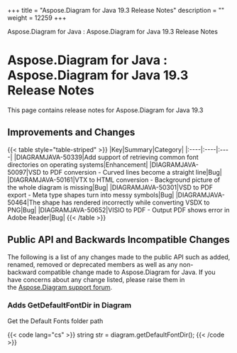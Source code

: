 +++
title = "Aspose.Diagram for Java 19.3 Release Notes" 
description = "" 
weight = 12259 
+++

Aspose.Diagram for Java : Aspose.Diagram for Java 19.3 Release Notes  

# Aspose.Diagram for Java : Aspose.Diagram for Java 19.3 Release Notes


This page contains release notes for Aspose.Diagram for Java 19.3

## Improvements and Changes

{{< table style="table-striped" >}}
|Key|Summary|Category|
|:----|:----|:----|
|DIAGRAMJAVA-50339|Add support of retrieving common font directories on operating systems|Enhancement|
|DIAGRAMJAVA-50097|VSD to PDF conversion - Curved lines become a straight line|Bug|
|DIAGRAMJAVA-50161|VTX to HTML conversion - Background picture of the whole diagram is missing|Bug|
|DIAGRAMJAVA-50301|VSD to PDF export - Meta type shapes turn into messy symbols|Bug|
|DIAGRAMJAVA-50464|The shape has rendered incorrectly while converting VSDX to PNG|Bug|
|DIAGRAMJAVA-50652|VISIO to PDF - Output PDF shows error in Adobe Reader|Bug|
{{< /table >}}

## Public API and Backwards Incompatible Changes

The following is a list of any changes made to the public API such as added, renamed, removed or deprecated members as well as any non-backward compatible change made to Aspose.Diagram for Java. If you have concerns about any change listed, please raise them in the [Aspose.Diagram support forum](https://forum.aspose.com/c/diagram).

### Adds GetDefaultFontDir in Diagram

Get the Default Fonts folder path

{{< code lang="cs" >}}
 string str =  diagram.getDefaultFontDir();
{{< /code >}}

